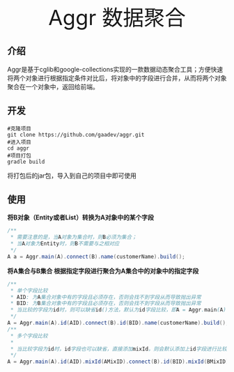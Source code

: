 <p align="center"><font size="70"> Aggr 数据聚合</font></p>

## 介绍

 Aggr是基于cglib和google-collections实现的一款数据动态聚合工具；方便快速将两个对象进行根据指定条件对比后，将对象中的字段进行合并，从而将两个对象聚合在一个对象中，返回给前端。

## 开发

```shell
#克隆项目
git clone https://github.com/gaadev/aggr.git
#进入项目
cd aggr
#项目打包
gradle build
```

将打包后的jar包，导入到自己的项目中即可使用

## 使用

**将B对象（Entity或者List）转换为A对象中的某个字段**

```java
/**
 * 需要注意的是，当A对象为集合时，则B必须为集合；
 * 当A对象为Entity时，则B不需要与之相对应
 */
A a = Aggr.main(A).connect(B).name(customerName).build();
```

**将A集合与B集合 根据指定字段进行聚合为A集合中的对象中的指定字段**

```java
/**
 * 单个字段比较
 * AID: 为A集合对象中有的字段且必须存在，否则会找不到字段从而导致抛出异常
 * BID: 为B集合对象中有的字段且必须存在，否则会找不到字段从而导致抛出异常
 * 当比较的字段为id时，则可以缺省id()方法，默认为id字段比较，即A = Aggr.main(A).connect(B).name(customerName).build();
 */   
A = Aggr.main(A).id(AID).connect(B).id(BID).name(customerName).build();
/**
 * 多个字段比较
 * 
 * 当比较字段为id时，id字段也可以缺省，直接添加mixId，则会默认添加上id字段进行比较 。即A = Aggr.main(A).mixId(AMixID).connect(B).mixId(BMixID).name(customerName).build();
 */ 
A = Aggr.main(A).id(AID).mixId(AMixID).connect(B).id(BID).mixId(BMixID).name(customerName).build();
```

